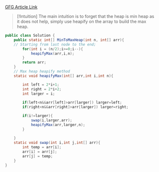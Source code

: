 [GFG Article Link](https://www.geeksforgeeks.org/convert-min-heap-to-max-heap/)

>[!Intuition]
>The main intuition is to forget that the heap is min heap as it does not help,
>simply use heapify on the array to build the max heap.


```java
public class Solution {
    public static int[] MinToMaxHeap(int n, int[] arr){
    // Starting from last node to the end;
        for(int i = (n/2);i>=0;i--){
            heapifyMax(arr,i,n);
        }
        return arr;
    }
    // Max heap heapify method
    static void heapifyMax(int[] arr,int i,int n){

        int left = 2*i+1;
        int right = 2*i+2;
        int larger = i;
        
        if(left<n&&arr[left]>arr[larger]) larger=left;
        if(right<n&&arr[right]>arr[larger]) larger=right;

        if(i!=larger){
            swap(i,larger,arr);
            heapifyMax(arr,larger,n);
        }
        
    }
    static void swap(int i,int j,int[] arr){
        int temp = arr[i];
        arr[i] = arr[j];
        arr[j] = temp;
    }
}
```